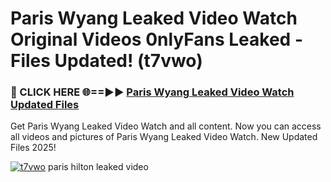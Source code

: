 # Paris Wyang Leaked Video Watch Original Videos 0nlyFans Leaked - Files Updated! (t7vwo)

<h3>🔴 CLICK HERE 🌐==►► <a href="https://tinyurl.com/2wckxsce" rel="nofollow">Paris Wyang Leaked Video Watch Updated Files</a></h3>

Get Paris Wyang Leaked Video Watch and all content. Now you can access all videos and pictures of Paris Wyang Leaked Video Watch. New Updated Files 2025!

[![t7vwo](https://i.imgur.com/AFduVYN.gif)](https://tinyurl.com/2wckxsce)
paris hilton leaked video